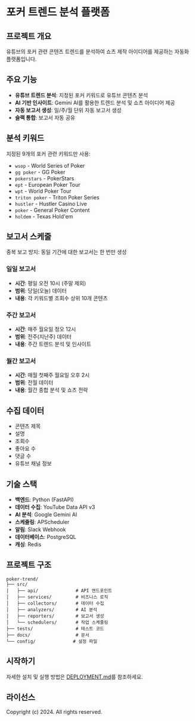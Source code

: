 # 포커 트렌드 분석 플랫폼

## 프로젝트 개요
유튜브의 포커 관련 콘텐츠 트렌드를 분석하여 쇼츠 제작 아이디어를 제공하는 자동화 플랫폼입니다.

## 주요 기능
- **유튜브 트렌드 분석**: 지정된 포커 키워드로 유튜브 콘텐츠 분석
- **AI 기반 인사이트**: Gemini AI를 활용한 트렌드 분석 및 쇼츠 아이디어 제공
- **자동 보고서 생성**: 일/주/월 단위 자동 보고서 생성
- **슬랙 통합**: 보고서 자동 공유

## 분석 키워드
지정된 9개의 포커 관련 키워드만 사용:
- `wsop` - World Series of Poker
- `gg poker` - GG Poker
- `pokerstars` - PokerStars
- `ept` - European Poker Tour
- `wpt` - World Poker Tour
- `triton poker` - Triton Poker Series
- `hustler` - Hustler Casino Live
- `poker` - General Poker Content
- `holdem` - Texas Hold'em

## 보고서 스케줄
중복 보고 방지: 동일 기간에 대한 보고서는 한 번만 생성

### 일일 보고서
- **시간**: 평일 오전 10시 (주말 제외)
- **범위**: 당일(오늘) 데이터
- **내용**: 각 키워드별 조회수 상위 10개 콘텐츠

### 주간 보고서
- **시간**: 매주 월요일 정오 12시
- **범위**: 전주(지난주) 데이터
- **내용**: 주간 트렌드 분석 및 인사이트

### 월간 보고서
- **시간**: 매월 첫째주 월요일 오후 2시
- **범위**: 전월 데이터
- **내용**: 월간 종합 분석 및 쇼츠 전략

## 수집 데이터
- 콘텐츠 제목
- 설명
- 조회수
- 좋아요 수
- 댓글 수
- 유튜브 채널 정보

## 기술 스택
- **백엔드**: Python (FastAPI)
- **데이터 수집**: YouTube Data API v3
- **AI 분석**: Google Gemini AI
- **스케줄링**: APScheduler
- **알림**: Slack Webhook
- **데이터베이스**: PostgreSQL
- **캐싱**: Redis

## 프로젝트 구조
```
poker-trend/
├── src/
│   ├── api/              # API 엔드포인트
│   ├── services/         # 비즈니스 로직
│   ├── collectors/       # 데이터 수집
│   ├── analyzers/        # AI 분석
│   ├── reporters/        # 보고서 생성
│   └── schedulers/       # 작업 스케줄링
├── tests/                # 테스트 코드
├── docs/                 # 문서
└── config/              # 설정 파일
```

## 시작하기
자세한 설치 및 실행 방법은 [DEPLOYMENT.md](./DEPLOYMENT.md)를 참조하세요.

## 라이선스
Copyright (c) 2024. All rights reserved.
